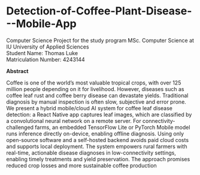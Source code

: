 # Detection-of-Coffee-Plant-Disease---Mobile-App
Computer Science Project for the study program MSc. Computer Science at IU University of Applied Sciences </br>
Student Name: Thomas Luke </br>
Matriculation Number: 4243144</br>




<b> Abstract </b> </br>

<p> Coffee is one of the world’s most valuable tropical crops, with over 125 million people depending on it for livelihood. However, diseases such as coffee leaf rust and coffee berry disease can devastate yields. Traditional diagnosis by manual inspection is often slow, subjective and error prone. We present a hybrid mobile/cloud AI system for coffee leaf disease detection: a React Native app captures leaf images, which are classified by a convolutional neural network on a remote server. For connectivity-challenged farms, an embedded TensorFlow Lite or PyTorch Mobile model runs inference directly on-device, enabling offline diagnosis. Using only open-source software and a self-hosted backend avoids paid cloud costs and supports local deployment. The system empowers rural farmers with real-time, actionable disease diagnoses in low-connectivity settings, enabling timely treatments and yield preservation. The approach promises reduced crop losses and more sustainable coffee production </p>
